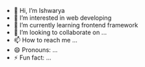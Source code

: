 - 👋 Hi, I’m Ishwarya
- 👀 I’m interested in web developing
- 🌱 I’m currently learning frontend framework
- 💞️ I’m looking to collaborate on ...
- 📫 How to reach me ...
- 😄 Pronouns: ...
- ⚡ Fun fact: ...

<!---
Ishwarya127/Ishwarya127 is a ✨ special ✨ repository because its `README.md` (this file) appears on your GitHub profile.
You can click the Preview link to take a look at your changes.
--->
